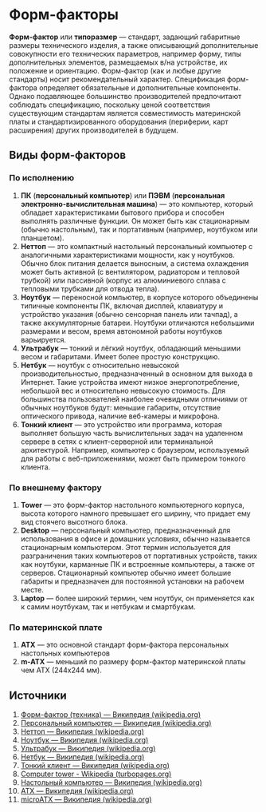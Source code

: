 # Форм-факторы 
**Форм-фактор** или **типоразмер** — стандарт, задающий габаритные размеры технического изделия, а также описывающий дополнительные совокупности его технических параметров, например форму, типы дополнительных элементов, размещаемых в/на устройстве, их положение и ориентацию.
Форм-фактор (как и любые другие стандарты) носит рекомендательный характер. Спецификация форм-фактора определяет обязательные и дополнительные компоненты. Однако подавляющее большинство производителей предпочитают соблюдать спецификацию, поскольку ценой соответствия существующим стандартам является совместимость материнской платы и стандартизированного оборудования (периферии, карт расширения) других производителей в будущем.

## Виды форм-факторов
### По исполнению
1. **ПК** (**персональный компьютер**) или **ПЭВМ** (**персональная электронно-вычислительная машина**) — это компьютер, который обладает характеристиками бытового прибора и способен выполнять различные функции. Он может быть как стационарным (обычно настольным), так и портативным (например, ноутбуком или планшетом).
2. **Неттоп** — это компактный настольный персональный компьютер с аналогичными характеристиками мощности, как у ноутбуков. Обычно блок питания делается выносным, а система охлаждения может быть активной (с вентилятором, радиатором и тепловой трубкой) или пассивной (корпус из алюминиевого сплава с тепловыми трубками для отвода тепла).
3. **Ноутбук** — переносной компьютер, в корпусе которого объединены типичные компоненты ПК, включая дисплей, клавиатуру и устройство указания (обычно сенсорная панель или тачпад), а также аккумуляторные батареи. Ноутбуки отличаются небольшими размерами и весом, время автономной работы ноутбуков варьируется.
4. **Ультрабук**  — тонкий и лёгкий ноутбук, обладающий меньшими весом и габаритами. Имеет более простую конструкцию. 
5. **Нетбук**  — ноутбук с относительно невысокой производительностью, предназначенный в основном для выхода в Интернет. Такие устройства имеют низкое энергопотребление, небольшой вес и относительно невысокую стоимость. Для большинства пользователей наиболее очевидными отличиями от обычных ноутбуков будут: меньшие габариты, отсутствие оптического привода, наличие веб-камеры и микрофона.
6. **Тонкий клиент** — это устройство или программа, которая выполняет большую часть вычислительных задач на удаленном сервере в сетях с клиент-серверной или терминальной архитектурой. Например, компьютер с браузером, используемый для работы с веб-приложениями, может быть примером тонкого клиента. 
 ### По внешнему фактору
1. **Tower** — это форм-фактор настольного компьютерного корпуса, высота которого намного превышает его ширину, что придает ему вид стоячего высотного блока.
2. **Desktop** —  персональный компьютер, предназначенный для использования в офисе и домашних условиях, обычно называется стационарным компьютером. Этот термин используется для разграничения таких компьютеров от портативных устройств, таких как ноутбуки, карманные ПК и встроенные компьютеры, а также от серверов. Стационарный компьютер обычно имеет большие габариты и предназначен для постоянной установки на рабочем месте.
3. **Laptop** — более широкий термин, чем ноутбук, он применяется как к самим ноутбукам, так и нетбукам и смартбукам.
### По материнской плате
1. **ATX** — это основной стандарт форм-фактора персональных настольных компьютеров
2. **m-ATX** — меньший по размеру форм-фактор материнской платы чем ATX (244х244 мм). 
## Источники
1. [Форм-фактор (техника) — Википедия (wikipedia.org)](https://ru.wikipedia.org/wiki/Форм-фактор_(техника))
2. [Персональный компьютер — Википедия (wikipedia.org)](https://ru.wikipedia.org/wiki/Персональный_компьютер)
3. [Неттоп — Википедия (wikipedia.org)](https://ru.wikipedia.org/wiki/Неттоп)
4. [Ноутбук — Википедия (wikipedia.org)](https://ru.wikipedia.org/wiki/Ноутбук)
5. [Ультрабук — Википедия (wikipedia.org)](https://ru.wikipedia.org/wiki/Ультрабук)
6. [Нетбук — Википедия (wikipedia.org)](https://ru.wikipedia.org/wiki/Нетбук)
7. [Тонкий клиент — Википедия (wikipedia.org)](https://ru.wikipedia.org/wiki/Тонкий_клиент)
8. [Computer tower - Wikipedia (turbopages.org)](https://translated.turbopages.org/proxy_u/en-ru.ru.35752047-65872440-18a365c8-74722d776562/https/en.wikipedia.org/wiki/Computer_tower)
9. [Настольный компьютер — Википедия (wikipedia.org)](https://ru.wikipedia.org/wiki/Настольный_компьютер)
10. [ATX — Википедия (wikipedia.org)](https://ru.wikipedia.org/wiki/ATX)
11. [microATX — Википедия (wikipedia.org)](https://ru.wikipedia.org/wiki/MicroATX)
